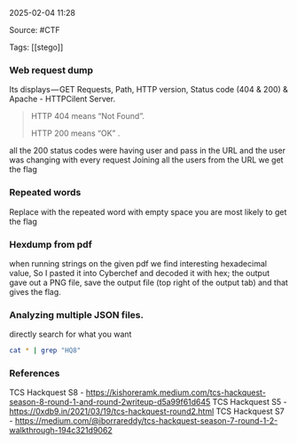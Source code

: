 
2025-02-04 11:28

Source: #CTF  

Tags: [[stego]]
### Web request dump

Its displays — GET Requests, Path, HTTP version, Status code (404 & 200) & Apache - HTTPCilent Server.

> HTTP 404 means “Not Found”.
> 
> HTTP 200 means “OK” .

all the 200 status codes were having user and pass in the URL and the user was changing with every request 
Joining all the users from the URL we get the flag
### Repeated words

Replace with the repeated word with empty space you are most likely to get the flag 
### Hexdump from pdf

when running strings on the given pdf we find interesting hexadecimal value, So I pasted it into Cyberchef and decoded it with hex; the output gave out a PNG file, save the output file (top right of the output tab)
and that gives the flag.
### Analyzing multiple JSON files.

directly search for what you want
```sh
cat * | grep "HQ8"
```


### References
 
TCS Hackquest S8 - https://kishoreramk.medium.com/tcs-hackquest-season-8-round-1-and-round-2writeup-d5a99f61d645
TCS Hackquest S5 - https://0xdb9.in/2021/03/19/tcs-hackquest-round2.html
TCS Hackquest S7 - https://medium.com/@iborrareddy/tcs-hackquest-season-7-round-1-2-walkthrough-194c321d9062